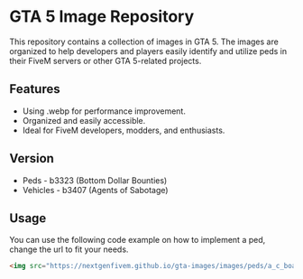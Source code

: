 # GTA 5 Image Repository

This repository contains a collection of images in GTA 5. The images are organized to help developers and players easily identify and utilize peds in their FiveM servers or other GTA 5-related projects.

## Features
- Using .webp for performance improvement.
- Organized and easily accessible.
- Ideal for FiveM developers, modders, and enthusiasts.

## Version
- Peds - b3323 (Bottom Dollar Bounties)
- Vehicles - b3407 (Agents of Sabotage)

## Usage
You can use the following code example on how to implement a ped, change the url to fit your needs.
```html
<img src="https://nextgenfivem.github.io/gta-images/images/peds/a_c_boar.webp" alt="VILDSVINJÄVL" >
